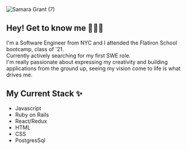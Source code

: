 ![Samara Grant (7)](https://user-images.githubusercontent.com/64047870/142744197-4ecc77ea-5c37-4f7e-b5cf-1e5047bb862e.png)

<p align="center">

<h2> Hey! Get to know me 🥳🙌🏼 </h2>
I'm a Software Engineer from NYC and I attended the Flatiron School bootcamp, class of '21. <br>
Currently actively searching for my first SWE role. <br>
I'm really passionate about expressing my creativity and building applications from the ground up, seeing my vision come to life is what drives me.

<h2> My Current Stack ✨</h2>
<ul>
  <li>Javascript</li>
  <li>Ruby on Rails</li>
  <li>React/Redux</li>
  <li>HTML</li>
  <li>CSS</li>
  <li>PostgresSql</li>
 </ul>
  
 



</p>

<!--
**samaracodes/samaracodes** is a ✨ _special_ ✨ repository because its `README.md` (this file) appears on your GitHub profile.

Here are some ideas to get you started:

- 🔭 I’m currently working on ...
- 🌱 I’m currently learning ...
- 👯 I’m looking to collaborate on ...
- 🤔 I’m looking for help with ...
- 💬 Ask me about ...
- 📫 How to reach me: ...
- 😄 Pronouns: ...
- ⚡ Fun fact: ...
-->


